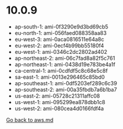 
 # 10.0.9
- ap-south-1: ami-0f3290e9d3bd69cb5
- eu-north-1: ami-056faed088358aa83
- eu-west-3: ami-0aca0816511e64a8c
- eu-west-2: ami-0ecf4b99bb55180f4
- eu-west-1: ami-0346c2dc2802ad402
- ap-northeast-2: ami-06c7fad8a82f5c761
- ap-northeast-1: ami-0438d19e783be4a1f
- ca-central-1: ami-0cdfdf5c8c68e5c8f
- sa-east-1: ami-0013e296465c85bd0
- ap-southeast-1: ami-0df5203ef289c6c39
- ap-southeast-2: ami-00a35fbdb7a6b1ba7
- us-east-2: ami-05728c21311affc08
- us-west-1: ami-095299ea878dbb1c8
- us-west-2: ami-080cea4d0166fdf4a

[Go back to aws.md](../../aws.md) 
